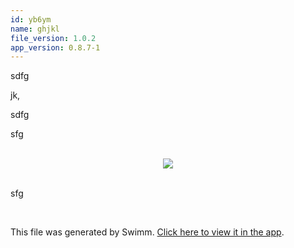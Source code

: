 ```yaml
---
id: yb6ym
name: ghjkl
file_version: 1.0.2
app_version: 0.8.7-1
---
```


sdfg

jk,

sdfg

sfg




<br/>

<div align="center"><img src="https://firebasestorage.googleapis.com/v0/b/swimm-dev-content/o/repositories%2FZ2l0aHViJTNBJTNBZ3ltJTNBJTNBZ2lsYWRheA%3D%3D%2Fac0a2cfd-c193-4385-aedd-c3b683a0d203.png?alt=media&token=68976f3f-9696-4f13-9503-32918d5bf7b2" style="width:'50%'"/></div>

<br/>

sfg

<br/>

This file was generated by Swimm. [Click here to view it in the app](http://localhost:5001/repos/Z2l0aHViJTNBJTNBZ3ltJTNBJTNBZ2lsYWRheA==/docs/yb6ym).